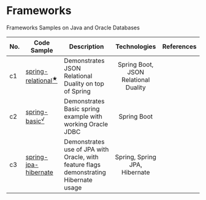 # Frameworks
Frameworks Samples on Java and Oracle Databases


| No. | Code Sample                       | Description                                                                           |             Technologies             | References |
|-----|-----------------------------------|---------------------------------------------------------------------------------------|:------------------------------------:|:-----------|
| c1  | [spring-relational<sup>★</sup>]() | Demonstrates JSON Relational Duality on top of Spring                                 | Spring Boot, JSON Relational Duality |            |
| c2  | [spring-basic<sup>√</sup>]()      | Demonstrates Basic spring example with working Oracle JDBC                            |             Spring Boot              |            |
| c3  | [spring-jpa-hibernate]()          | Demonstrates use of JPA with Oracle, with feature flags demonstrating Hibernate usage |    Spring, Spring JPA, Hibernate     |            |